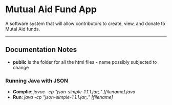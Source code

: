# Mutual Aid Fund App
A software system that will allow contributors to create, view, and donate to Mutal Aid funds. 

---
## Documentation Notes
- **public** is the folder for all the html files - name possibly subjected to change

### Running Java with JSON
- **Complie**: *javac -cp "json-simple-1.1.1.jar;." [filename].java*
- **Run**: *java -cp "json-simple-1.1.1.jar;." [filename]*